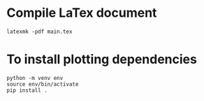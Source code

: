 # Compile LaTex document

```
latexmk -pdf main.tex
```

# To install plotting dependencies

```
python -m venv env
source env/bin/activate
pip install .
```